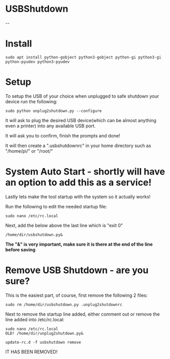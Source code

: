 # USBShutdown

--

# Install

    sudo apt install python-gobject python3-gobject python-gi python3-gi python-pyudev python3-pyudev

# Setup 

To setup the USB of your choice when unplugged to safe shutdown your device run the following:

    sudo python unplug2shutdown.py --configure

It will ask to plug the desired USB device(which can be almost anything even a printer)
into any available USB port. 

It will ask you to confirm, finish the prompts and done!

It will then create a ".usbshutdownrc" in your home directory such as "/home/pi/" or "/root/"

# System Auto Start - shortly will have an option to add this as a service!

Lastly lets make the tool startup with the system so it actually works!

Run the following to edit the needed startup file:

    sudo nano /etc/rc.local

Next, add the below above the last line which is "exit 0"

    /home/dir/usbshutdown.py&

**The "&" is very important, make sure it is there at the end of the line before saving**

# Remove USB Shutdown - are you sure?

This is the easiest part, of course, first remove the following 2 files:

    sudo rm /home/dir/usbshutdown.py .unplug2shutdownrc

Next to remove the startup line added, either comment out or remove the line added into /etc/rc.local:

    sudo nano /etc/rc.local
    OLD! /home/dir/unplug2shutdown.py&

    update-rc.d -f usbshutdown remove

IT HAS BEEN REMOVED!
